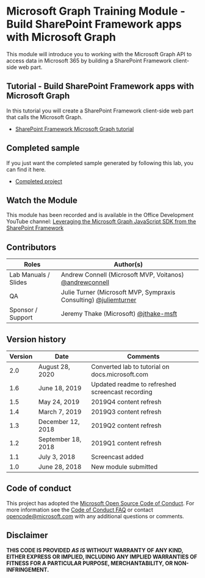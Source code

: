 # Microsoft Graph Training Module - Build SharePoint Framework apps with Microsoft Graph

This module will introduce you to working with the Microsoft Graph API to access data in Microsoft 365 by building a SharePoint Framework client-side web part.

## Tutorial - Build SharePoint Framework apps with Microsoft Graph

In this tutorial you will create a SharePoint Framework client-side web part that calls the Microsoft Graph.

- [SharePoint Framework Microsoft Graph tutorial](https://docs.microsoft.com/graph/tutorials/spfx)

## Completed sample

If you just want the completed sample generated by following this lab, you can find it here.

- [Completed project](demo)

## Watch the Module

This module has been recorded and is available in the Office Development YouTube channel: [Leveraging the Microsoft Graph JavaScript SDK from the SharePoint Framework](https://youtu.be/Z0ddMmgTWdQ)

## Contributors

|        Roles         |                                           Author(s)                                           |
| -------------------- | --------------------------------------------------------------------------------------------- |
| Lab Manuals / Slides | Andrew Connell (Microsoft MVP, Voitanos) [@andrewconnell](//github.com/andrewconnell)         |
| QA                   | Julie Turner (Microsoft MVP, Sympraxis Consulting) [@juliemturner](//github.com/juliemturner) |
| Sponsor / Support    | Jeremy Thake (Microsoft) [@jthake-msft](//github.com/jthake-msft)                             |

## Version history

| Version |        Date        |                     Comments                     |
| ------- | ------------------ | ------------------------------------------------ |
| 2.0     | August 28, 2020    | Converted lab to tutorial on docs.microsoft.com  |
| 1.6     | June 18, 2019      | Updated readme to refreshed screencast recording |
| 1.5     | May 24, 2019       | 2019Q4 content refresh                           |
| 1.4     | March 7, 2019      | 2019Q3 content refresh                           |
| 1.3     | December 12, 2018  | 2019Q2 content refresh                           |
| 1.2     | September 18, 2018 | 2019Q1 content refresh                           |
| 1.1     | July 3, 2018       | Screencast added                                 |
| 1.0     | June 28, 2018      | New module submitted                             |

## Code of conduct

This project has adopted the [Microsoft Open Source Code of Conduct](https://opensource.microsoft.com/codeofconduct/). For more information see the [Code of Conduct FAQ](https://opensource.microsoft.com/codeofconduct/faq/) or contact [opencode@microsoft.com](mailto:opencode@microsoft.com) with any additional questions or comments.

## Disclaimer

**THIS CODE IS PROVIDED _AS IS_ WITHOUT WARRANTY OF ANY KIND, EITHER EXPRESS OR IMPLIED, INCLUDING ANY IMPLIED WARRANTIES OF FITNESS FOR A PARTICULAR PURPOSE, MERCHANTABILITY, OR NON-INFRINGEMENT.**
